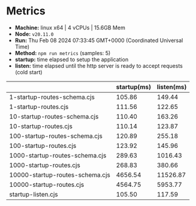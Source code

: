 # Metrics
* __Machine:__ linux x64 | 4 vCPUs | 15.6GB Mem
* __Node:__ `v20.11.0`
* __Run:__ Thu Feb 08 2024 07:33:45 GMT+0000 (Coordinated Universal Time)
* __Method:__ `npm run metrics` (samples: 5)
* __startup:__ time elapsed to setup the application
* __listen:__ time elapsed until the http server is ready to accept requests (cold start)

| | startup(ms) | listen(ms) |
|-| -       | -      |
| 1-startup-routes-schema.cjs | 105.86 | 149.44 |
| 1-startup-routes.cjs | 111.56 | 122.65 |
| 10-startup-routes-schema.cjs | 110.40 | 163.26 |
| 10-startup-routes.cjs | 110.14 | 123.87 |
| 100-startup-routes-schema.cjs | 120.89 | 255.18 |
| 100-startup-routes.cjs | 123.92 | 145.96 |
| 1000-startup-routes-schema.cjs | 289.63 | 1016.43 |
| 1000-startup-routes.cjs | 268.83 | 380.66 |
| 10000-startup-routes-schema.cjs | 4656.54 | 11526.87 |
| 10000-startup-routes.cjs | 4564.75 | 5953.77 |
| startup-listen.cjs | 105.50 | 117.59 |
